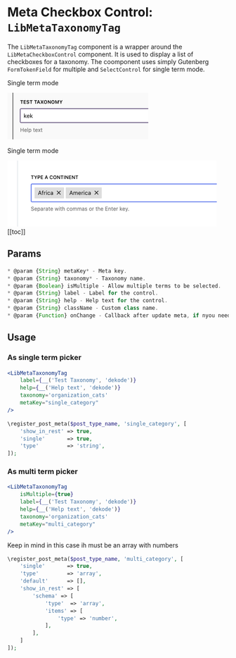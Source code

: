 # Meta Checkbox Control: `LibMetaTaxonomyTag`

The `LibMetaTaxonomyTag` component is a wrapper around the `LibMetaCheckboxControl` component. It is used to display a list of checkboxes for a taxonomy.
The coomponent uses simply Gutenberg `FormTokenField` for multiple and `SelectControl` for single term mode.

Single term mode

![Single term picker](./screenshots/single-mode.png)

Single term mode

![Multi term picker](./screenshots/multi-mode.png)
[[toc]]
## Params

```js
* @param {String} metaKey* - Meta key.
* @param {String} taxonomy* - Taxonomy name.
* @param {Boolean} isMultiple - Allow multiple terms to be selected.
* @param {String} label - Label for the control.
* @param {String} help - Help text for the control.
* @param {String} className - Custom class name.
* @param {Function} onChange - Callback after update meta, if nyou need to do something after meta is updated.
```

## Usage

### As single term picker

```jsx
<LibMetaTaxonomyTag
	label={__('Test Taxonomy', 'dekode')}
	help={__('Help text', 'dekode')}
	taxonomy='organization_cats'
	metaKey="single_category"
/>
```

```php
\register_post_meta($post_type_name, 'single_category', [
	'show_in_rest' => true,
	'single'       => true,
	'type'         => 'string',
]);
```

### As multi term picker

```jsx
<LibMetaTaxonomyTag
	isMultiple={true}
	label={__('Test Taxonomy', 'dekode')}
	help={__('Help text', 'dekode')}
	taxonomy='organization_cats'
	metaKey="multi_category"
/>
```

Keep in mind in this case ih must be an array with numbers
```php
\register_post_meta($post_type_name, 'multi_category', [
	'single'       => true,
	'type'         => 'array',
	'default'      => [],
	'show_in_rest' => [
		'schema' => [
			'type'  => 'array',
			'items' => [
				'type' => 'number',
			],
		],
	]
]);
```
